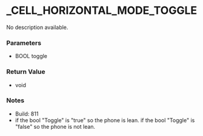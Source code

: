 # _CELL_HORIZONTAL_MODE_TOGGLE

No description available.

### Parameters
* BOOL toggle

### Return Value
* void

### Notes
* Build: 811
* if the bool "Toggle" is "true" so the phone is lean.
if the bool "Toggle" is "false" so the phone is not lean.

